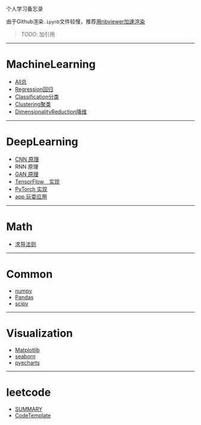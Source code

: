 个人学习备忘录

由于Github渲染`.ipynb`文件较慢，推荐[用nbviewer加速渲染](http://nbviewer.jupyter.org/github/LinXueyuanStdio/notes/tree/master/)

> *TODO*: 加引用

------
# MachineLearning
- [All总](http://nbviewer.jupyter.org/github/LinXueyuanStdio/notes/blob/master/MachineLearning/machine-learning.ipynb)
- [Regression回归](http://nbviewer.jupyter.org/github/LinXueyuanStdio/notes/blob/master/MachineLearning/0.Regression%E5%9B%9E%E5%BD%92.ipynb)
- [Classification分类](http://nbviewer.jupyter.org/github/LinXueyuanStdio/notes/blob/master/MachineLearning/1.Classification%E5%88%86%E7%B1%BB.ipynb)
- [Clustering聚类](http://nbviewer.jupyter.org/github/LinXueyuanStdio/notes/blob/master/MachineLearning/2.Clustering%E8%81%9A%E7%B1%BB.ipynb)
- [DimensionalityReduction降维](http://nbviewer.jupyter.org/github/LinXueyuanStdio/notes/blob/master/MachineLearning/3.DimensionalityReduction%E9%99%8D%E7%BB%B4.ipynb)

------
# DeepLearning
- [CNN 原理](http://nbviewer.jupyter.org/github/LinXueyuanStdio/notes/blob/master/DeepLearning/CNN/CNN.ipynb)
- RNN 原理
- [GAN 原理](http://nbviewer.jupyter.org/github/LinXueyuanStdio/notes/blob/master/DeepLearning/GAN/GAN.ipynb)
- [TensorFlow　实现](http://nbviewer.jupyter.org/github/LinXueyuanStdio/notes/blob/master/DeepLearning/TensorFlow/Tensorflow.ipynb)
- [PyTorch 实现](http://nbviewer.jupyter.org/github/LinXueyuanStdio/notes/blob/master/DeepLearning/PyTorch/PyTorch.ipynb)
- [app 玩耍应用](http://nbviewer.jupyter.org/github/LinXueyuanStdio/notes/tree/master/DeepLearning/app/)

------
# Math
- [求导法则](http://nbviewer.jupyter.org/github/LinXueyuanStdio/notes/blob/master/math/%E6%B1%82%E5%AF%BC%E6%B3%95%E5%88%99.ipynb)

------
# Common
- [numpy](http://nbviewer.jupyter.org/github/LinXueyuanStdio/notes/blob/master/mathModel/numpy.ipynb)
- [Pandas](http://nbviewer.jupyter.org/github/LinXueyuanStdio/notes/blob/master/mathModel/Pandas.ipynb)
- [scipy](http://nbviewer.jupyter.org/github/LinXueyuanStdio/notes/blob/master/mathModel/scipy.ipynb)

------
# Visualization
- [Matplotlib](http://nbviewer.jupyter.org/github/LinXueyuanStdio/notes/tree/master/Visualization/Matplotlib)
- [seaborn](http://nbviewer.jupyter.org/github/LinXueyuanStdio/notes/tree/master/Visualization/seaborn)
- [pyecharts](http://nbviewer.jupyter.org/github/LinXueyuanStdio/notes/tree/master/Visualization/pyecharts)

------
# leetcode
- [SUMMARY](http://nbviewer.jupyter.org/github/LinXueyuanStdio/notes/blob/master/leetcode/SUMMARY.ipynb)
- [CodeTemplate](http://nbviewer.jupyter.org/github/LinXueyuanStdio/notes/blob/master/leetcode/CodeTemplate.ipynb)





